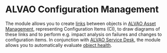 # ALVAO Configuration Management
     
The module allows you to create [links](../alvao-asset-management) between objects in [ALVAO Asset Management](alvao-configuration-management/object-links), representing Configuration Items (CI), to draw diagrams of these links and to perform e.g. impact analysis on failures and changes to configuration items. In conjunction with [ALVAO Service Desk](../alvao-service-desk), the module allows you to automatically evaluate [object health](alvao-configuration-management/object-health).
